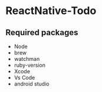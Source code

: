 
# ReactNative-Todo  #



## Required packages ##

 - Node
- brew
- watchman
- ruby-version
- Xcode 
- Vs Code
- android studio





                 




